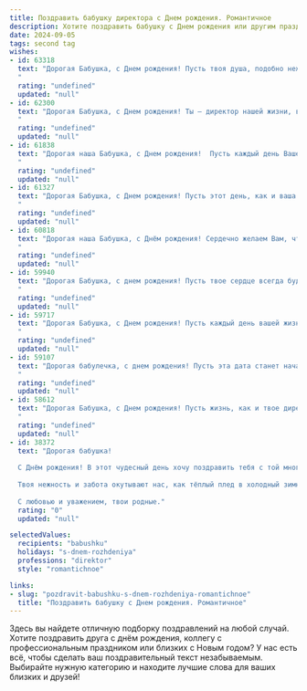 ```yaml
---
title: Поздравить бабушку директора c Днем рождения. Романтичное
description: Хотите поздравить бабушку c Днем рождения или другим праздником? Наш ИИ создаст незабываемое поздравление, а вы обязательно выделитесь среди других.  
date: 2024-09-05
tags: second tag
wishes:
- id: 63318
  text: "Дорогая Бабушка, с Днем рождения! Пусть твоя душа, подобно нежному цветку, всегда будет расцветать, а сердце бьется в такт с ритмом любви и радости. Ты, как истинный директор, руководишь нашей жизнью, направляя нас к вершинам счастья. Желаю тебе крепкого здоровья,  неиссякаемой энергии и множества счастливых дней в окружении любящих тебя людей!
  "
  rating: "undefined"
  updated: "null"
- id: 62300
  text: "Дорогая Бабушка, с Днем рождения! Ты – директор нашей жизни, ведущая нас по тропинке любви и заботы.  Пусть твоя душа всегда будет светлой, а сердце – полным нежности!
  "
  rating: "undefined"
  updated: "null"
- id: 61838
  text: "Дорогая наша Бабушка, с Днем рождения!  Пусть каждый день Вашей жизни,  как  и Ваша  директорская  карьера,  будет  наполнен  яркими  и  вдохновляющими  событиями,  окружённой  любовью  и  радостью.  Оставайтесь  всегда  такой  же  сильной  и  нежной,  мудрой  и  красивой!  Счастья  Вам  и  крепкого  здоровья!
  "
  rating: "undefined"
  updated: "null"
- id: 61327
  text: "Дорогая Бабушка, с Днем рождения! Пусть этот день, как и ваша прекрасная душа, будет наполнен светом, любовью и радостью. Вы - директор не только своей жизни, но и наших сердец. Спасибо за вашу мудрость, тепло и за то, что всегда были опорой для нас.
  "
  rating: "undefined"
  updated: "null"
- id: 60818
  text: "Дорогая наша Бабушка, с Днём рождения! Сердечно желаем Вам, чтобы каждый день Вашей жизни был наполнен любовью, счастьем и теплом, как Ваше сердце, которое всегда открыто для всех нас. Пусть ваша мудрость и опыт продолжают вдохновлять нас и вести нас по жизни.  Вы - не только директор, но и наша самая любимая Бабушка, и мы безмерно благодарны за Вашу заботу и любовь.
  "
  rating: "undefined"
  updated: "null"
- id: 59940
  text: "Дорогая Бабушка, с днем рождения! Пусть твое сердце всегда будет наполнено теплом и любовью, как твой кабинет директора всегда был полон заботы о людях. Ты – настоящая вдохновительница, и мы  бесконечно благодарны за твою мудрость, доброту и свет.
  "
  rating: "undefined"
  updated: "null"
- id: 59717
  text: "Дорогая Бабушка, с Днем рождения! Пусть каждый день вашей жизни, как и ваша многогранная карьера директора, будет полон ярких красок, вдохновения и успехов! Ваша любовь и мудрость — истинное сокровище, хранящее тепло и свет. Пусть каждый миг будет наполнен счастьем и радостью, а Ваша душа всегда остаётся молодой и красивой!
  "
  rating: "undefined"
  updated: "null"
- id: 59107
  text: "Дорогая бабулечка, с днем рождения! Пусть эта дата станет началом новой главы в вашей жизни, наполненной любовью, радостью и сиянием ваших любимых глаз. Вы, как директор своей собственной судьбы, всегда умело управляли своим кораблем, удерживая курс на счастье. Желаю вам попутного ветра и ярких моментов, чтобы каждый день был праздником!
  "
  rating: "undefined"
  updated: "null"
- id: 58612
  text: "Дорогая Бабушка, с Днем рождения! Пусть жизнь, как и твое директорское кресло, всегда будет окружена заботой, любовью и уважением. Пусть каждый день будет наполнен радостью, успехами и светлыми чувствами!
  "
  rating: "undefined"
  updated: "null"
- id: 38372
  text: "Дорогая бабушка!
  
  С Днём рождения! В этот чудесный день хочу поздравить тебя с той многогранной жизнью, которую ты прожила, и с тем светом, который ты приносишь в сердца наших близких. Ты — наша мудрая путеводная звезда, освещающая путь к успеху и счастью, директор не только в профессии, но и в нашем семеном мире.
  
  Твоя нежность и забота окутывают нас, как тёплый плед в холодный зимний вечер. Мы восхищаемся твоей силой и вдохновением, которые ты передаёшь своим примером. Пусть каждый новый день дарит тебе радость, как ты даришь её нам.
  
  С любовью и уважением, твои родные."
  rating: "0"
  updated: "null"

selectedValues:
  recipients: "babushku"
  holidays: "s-dnem-rozhdeniya"
  professions: "direktor"
  style: "romantichnoe"

links:
- slug: "pozdravit-babushku-s-dnem-rozhdeniya-romantichnoe"
  title: "Поздравить бабушку c Днем рождения. Романтичное"
---
```


Здесь вы найдете отличную подборку поздравлений на любой случай. 
Хотите поздравить друга с днём рождения, коллегу с профессиональным праздником или близких с Новым годом? У нас есть всё, чтобы сделать ваш поздравительный текст незабываемым. Выбирайте нужную категорию и находите лучшие слова для ваших близких и друзей!
